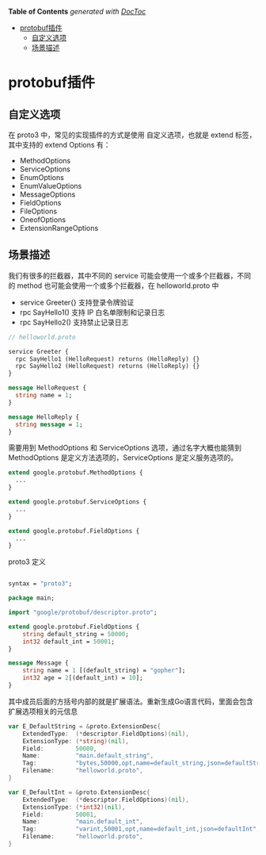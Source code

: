 <!-- START doctoc generated TOC please keep comment here to allow auto update -->
<!-- DON'T EDIT THIS SECTION, INSTEAD RE-RUN doctoc TO UPDATE -->
**Table of Contents**  *generated with [DocToc](https://github.com/thlorenz/doctoc)*

- [protobuf插件](#protobuf%E6%8F%92%E4%BB%B6)
  - [自定义选项](#%E8%87%AA%E5%AE%9A%E4%B9%89%E9%80%89%E9%A1%B9)
  - [场景描述](#%E5%9C%BA%E6%99%AF%E6%8F%8F%E8%BF%B0)

<!-- END doctoc generated TOC please keep comment here to allow auto update -->

# protobuf插件

## 自定义选项
在 proto3 中，常见的实现插件的方式是使用 自定义选项，也就是 extend 标签，其中支持的 extend Options 有：

* MethodOptions
* ServiceOptions
* EnumOptions
* EnumValueOptions
* MessageOptions
* FieldOptions
* FileOptions
* OneofOptions
* ExtensionRangeOptions


## 场景描述
我们有很多的拦截器，其中不同的 service 可能会使用一个或多个拦截器，不同的 method 也可能会使用一个或多个拦截器，在 helloworld.proto 中

- service Greeter{} 支持登录令牌验证
- rpc SayHello1() 支持 IP 白名单限制和记录日志
- rpc SayHello2() 支持禁止记录日志
```protobuf
// helloworld.proto

service Greeter {
  rpc SayHello1 (HelloRequest) returns (HelloReply) {}
  rpc SayHello2 (HelloRequest) returns (HelloReply) {}
}

message HelloRequest {
  string name = 1;
}

message HelloReply {
  string message = 1;
}
```

需要用到 MethodOptions 和 ServiceOptions 选项，通过名字大概也能猜到 MethodOptions 是定义方法选项的，ServiceOptions 是定义服务选项的。
```protobuf
extend google.protobuf.MethodOptions {
  ...
}

extend google.protobuf.ServiceOptions {
  ...
}

extend google.protobuf.FieldOptions {
  ...
}
```

proto3 定义
```protobuf

syntax = "proto3";

package main;

import "google/protobuf/descriptor.proto";

extend google.protobuf.FieldOptions {
    string default_string = 50000;
    int32 default_int = 50001;
}

message Message {
    string name = 1 [(default_string) = "gopher"];
    int32 age = 2[(default_int) = 10];
}
```
其中成员后面的方括号内部的就是扩展语法。重新生成Go语言代码，里面会包含扩展选项相关的元信息
```go
var E_DefaultString = &proto.ExtensionDesc{
    ExtendedType:  (*descriptor.FieldOptions)(nil),
    ExtensionType: (*string)(nil),
    Field:         50000,
    Name:          "main.default_string",
    Tag:           "bytes,50000,opt,name=default_string,json=defaultString",
    Filename:      "helloworld.proto",
}

var E_DefaultInt = &proto.ExtensionDesc{
    ExtendedType:  (*descriptor.FieldOptions)(nil),
    ExtensionType: (*int32)(nil),
    Field:         50001,
    Name:          "main.default_int",
    Tag:           "varint,50001,opt,name=default_int,json=defaultInt",
    Filename:      "helloworld.proto",
}
```
